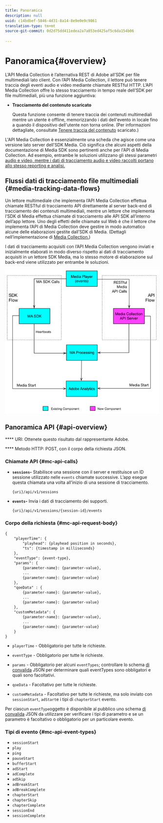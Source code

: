 ```yaml
---
title: Panoramica
description: null
uuid: c14bdbef-5846-4d31-8a14-8e9e0e9c9861
translation-type: tm+mt
source-git-commit: 0d2d75dd411edea2a7a853ed425af5c6da154b06

---
```



# Panoramica{#overview}

L’API Media Collection è l’alternativa REST di Adobe all’SDK per file multimediali lato client. Con l’API Media Collection, il lettore può tenere traccia degli eventi audio e video mediante chiamate RESTful HTTP. L’API Media Collection offre lo stesso tracciamento in tempo reale dell’SDK per file multimediali, più una funzione aggiuntiva:

* **Tracciamento del contenuto scaricato**

   Questa funzione consente di tenere traccia dei contenuti multimediali mentre un utente è offline, memorizzando i dati dell'evento in locale fino a quando il dispositivo dell'utente non torna online. (Per informazioni dettagliate, consultate [Tenere traccia del contenuto](track-downloaded-content.md) scaricato.)

L'API Media Collection è essenzialmente una scheda che agisce come una versione lato server dell'SDK Media. Ciò significa che alcuni aspetti della documentazione di Media SDK sono pertinenti anche per l'API di Media Collection. Ad esempio, entrambe le soluzioni utilizzano gli stessi parametri [](/help/metrics-and-metadata/audio-video-parameters.md)[audio e video, mentre i dati di tracciamento audio e video raccolti portano allo stesso reporting e analisi.](/help/media-reports/media-reports-enable.md)

## Flussi dati di tracciamento file multimediali {#media-tracking-data-flows}

Un lettore multimediale che implementa l’API Media Collection effettua chiamate RESTful di tracciamento API direttamente al server back-end di tracciamento dei contenuti multimediali, mentre un lettore che implementa l’SDK di Media effettua chiamate di tracciamento alle API SDK all’interno dell’app lettore. Uno degli effetti delle chiamate sul Web è che il lettore che implementa l’API di Media Collection deve gestire in modo automatico alcune delle elaborazioni gestite dall’SDK di Media. (Dettagli nell’implementazione di [Media Collection.](mc-api-impl/mc-api-quick-start.md))

I dati di tracciamento acquisiti con l’API Media Collection vengono inviati e inizialmente elaborati in modo diverso rispetto ai dati di tracciamento acquisiti in un lettore SDK Media, ma lo stesso motore di elaborazione sul back-end viene utilizzato per entrambe le soluzioni.

![](assets/col_api_overview_simple.png)

## Panoramica API {#api-overview}

**** URI: Ottenete questo risultato dal rappresentante Adobe.

**** Metodo HTTP: POST, con il corpo della richiesta JSON.

### Chiamate API {#mc-api-calls}

* **`sessions`-** Stabilisce una sessione con il server e restituisce un ID sessione utilizzato nelle `events` chiamate successive. L’app esegue questa chiamata una volta all’inizio di una sessione di tracciamento.

   ```
   {uri}/api/v1/sessions
   ```

* **`events`-** Invia i dati di tracciamento dei supporti.

   ```
   {uri}/api/v1/sessions/{session-id}/events
   ```

### Corpo della richiesta {#mc-api-request-body}

```
{ 
    "playerTime": { 
        "playhead": {playhead position in seconds}, 
        "ts": {timestamp in milliseconds} 
    }, 
    "eventType": {event-type}, 
    "params": { 
        {parameter-name}: {parameter-value}, 
        ... 
        {parameter-name}: {parameter-value} 
    }, 
    "qoeData" : { 
        {parameter-name}: {parameter-value}, 
        ... 
        {parameter-name}: {parameter-value} 
    }, 
    "customMetadata": { 
        {parameter-name}: {parameter-value}, 
        ... 
        {parameter-name}: {parameter-value} 
    } 
} 
```

* `playerTime` - Obbligatorio per tutte le richieste.
* `eventType` - Obbligatorio per tutte le richieste.
* `params` - Obbligatorio per alcuni `eventTypes`; controllare lo schema [di convalida](mc-api-ref/mc-api-json-validation.md) JSON per determinare quali eventTypes sono obbligatori e quali sono facoltativi.

* `qoeData` - Facoltativo per tutte le richieste.
* `customMetadata` - Facoltativo per tutte le richieste, ma solo inviato con `sessionStart`, `adStart`e i tipi di `chapterStart` evento.

Per ciascun `eventType`oggetto è disponibile al pubblico uno schema [di convalida](mc-api-ref/mc-api-json-validation.md) JSON da utilizzare per verificare i tipi di parametro e se un parametro è facoltativo o obbligatorio per un particolare evento.

### Tipi di evento {#mc-api-event-types}

* `sessionStart`
* `play`
* `ping`
* `pauseStart`
* `bufferStart`
* `adStart`
* `adComplete`
* `adSkip`
* `adBreakStart`
* `adBreakComplete`
* `chapterStart`
* `chapterSkip`
* `chapterComplete`
* `sessionEnd`
* `sessionComplete`

